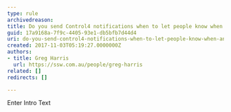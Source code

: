 ```yaml
---
type: rule
archivedreason: 
title: Do you send Control4 notifications when to let people know when an Alarm is triggered?
guid: 17a9168a-7f9c-4405-93e1-db5bfb7d44d4
uri: do-you-send-control4-notifications-when-to-let-people-know-when-an-alarm-is-triggered
created: 2017-11-03T05:19:27.0000000Z
authors:
- title: Greg Harris
  url: https://ssw.com.au/people/greg-harris
related: []
redirects: []

---
```



Enter Intro Text<br>
<br><excerpt class='endintro'></excerpt><br>




